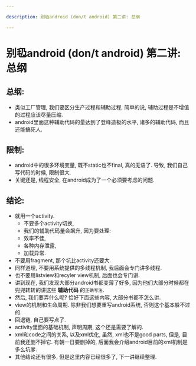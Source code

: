 ```yaml
---

description: 别㲌android (don/t android) 第二讲: 总纲

---
```



# 别㲌android (don/t android) 第二讲: 总纲

## 总纲:
- 类似工厂管理, 我们要区分生产过程和辅助过程, 简单的说, 辅助过程是不增值的过程应该尽量压缩.
- android里面这种辅助代码的量达到了登峰造极的水平, 诸多的辅助代码, 而且还能搞死人.

## 限制:
- android中的很多环境变量, 既不static也不final, 真的无语了.
  导致, 我们自己写代码的时候, 限制很大.
- 关键还是, 线程安全, 在android成为了一个必须要考虑的问题.

## 结论:
- 就用一个activity.
  - 不要多个activity切换,
  - 我们的辅助代码量会飙升, 因为要处理:  
  - 效率不佳,
  - 各种内存泄露,
  - 加载异常.
- 不要用fragment, 那个坑比activity还要大.
- 同样道理, 不要用系统提供的多线程机制, 我后面会专门讲多线程.
- 也不要用listview和recyler view机制, 后面也会专门讲.
- 讲到现在, 我们发现大部分android书都变薄了好多, 因为他们大部分时候都在兜兜转转的讲这些 **辅助代码** 的`正确写法`.
- 然后, 我们要弄什么呢? 恰好下面这些内容, 大部分书都不怎么讲.
- view的机制和生命周期. 除非我们想要重写android系统, 否则这个基本躲不过的.
- 回退链, 自己要写点了.
- activity里面的基础机制, 声明周期, 这个还是需要了解的.
- xml和code之间的关系, 以及xml优化, 虽然, xml也不是good parts, 但是, 目前我还删不掉它. 有朝一日要删掉的, 后面我会介绍android目前的xml机制是多么坑爹.
- 其他结论还有很多, 但是这里内容已经很多了, 下一讲继续整理.
